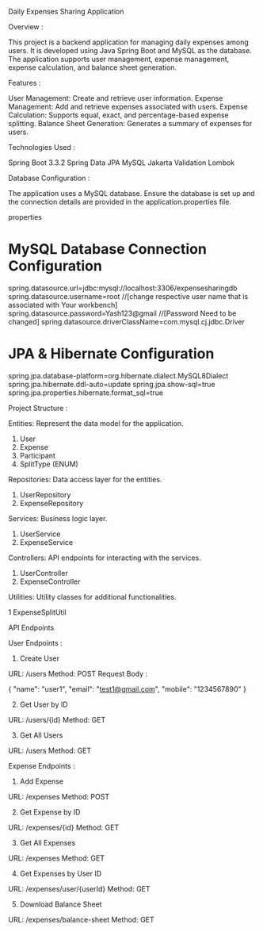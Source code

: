 Daily Expenses Sharing Application

Overview :

This project is a backend application for managing daily expenses among users. It is developed using Java Spring Boot and MySQL as the database. The application supports user management, expense management, expense calculation, and balance sheet generation.

Features :

User Management: Create and retrieve user information.
Expense Management: Add and retrieve expenses associated with users.
Expense Calculation: Supports equal, exact, and percentage-based expense splitting.
Balance Sheet Generation: Generates a summary of expenses for users.


Technologies Used :

Spring Boot 3.3.2
Spring Data JPA
MySQL
Jakarta Validation
Lombok


Database Configuration :

The application uses a MySQL database. Ensure the database is set up and the connection details are provided in the application.properties file.

properties


# MySQL Database Connection Configuration
spring.datasource.url=jdbc:mysql://localhost:3306/expensesharingdb
spring.datasource.username=root  //[change respective user name that is associated with Your workbench]
spring.datasource.password=Yash123@gmail  //[Password Need to be changed]
spring.datasource.driverClassName=com.mysql.cj.jdbc.Driver

# JPA & Hibernate Configuration
spring.jpa.database-platform=org.hibernate.dialect.MySQL8Dialect
spring.jpa.hibernate.ddl-auto=update
spring.jpa.show-sql=true
spring.jpa.properties.hibernate.format_sql=true



Project Structure :

Entities: Represent the data model for the application.

1. User
2. Expense
3. Participant
4. SplitType (ENUM)

Repositories: Data access layer for the entities.

1. UserRepository
2. ExpenseRepository

Services: Business logic layer.

1. UserService
2. ExpenseService

Controllers: API endpoints for interacting with the services.

1. UserController
2. ExpenseController

Utilities: Utility classes for additional functionalities.

1 ExpenseSplitUtil



API Endpoints

User Endpoints :

1. Create User

URL: /users
Method: POST
Request Body :

{
  "name": "user1",
  "email": "test1@gmail.com",
  "mobile": "1234567890"
}

2. Get User by ID

URL: /users/{id}
Method: GET

3. Get All Users

URL: /users
Method: GET



Expense Endpoints :

1. Add Expense

URL: /expenses
Method: POST

2. Get Expense by ID

URL: /expenses/{id}
Method: GET

3. Get All Expenses

URL: /expenses
Method: GET

4. Get Expenses by User ID

URL: /expenses/user/{userId}
Method: GET


5. Download Balance Sheet

URL: /expenses/balance-sheet
Method: GET

